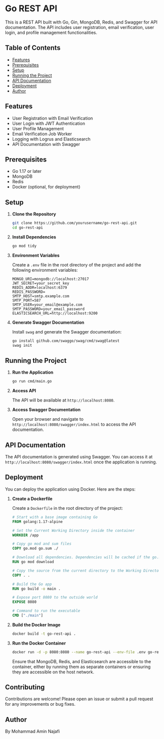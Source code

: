 # Go REST API

This is a REST API built with Go, Gin, MongoDB, Redis, and Swagger for API documentation. The API includes user registration, email verification, user login, and profile management functionalities.

## Table of Contents

- [Features](#features)
- [Prerequisites](#prerequisites)
- [Setup](#setup)
- [Running the Project](#running-the-project)
- [API Documentation](#api-documentation)
- [Deployment](#deployment)
- [Author](#author)

## Features

- User Registration with Email Verification
- User Login with JWT Authentication
- User Profile Management
- Email Verification Job Worker
- Logging with Logrus and Elasticsearch
- API Documentation with Swagger

## Prerequisites

- Go 1.17 or later
- MongoDB
- Redis
- Docker (optional, for deployment)

## Setup

1. **Clone the Repository**

    ```sh
    git clone https://github.com/yourusername/go-rest-api.git
    cd go-rest-api
    ```

2. **Install Dependencies**

    ```sh
    go mod tidy
    ```

3. **Environment Variables**

    Create a `.env` file in the root directory of the project and add the following environment variables:

    ```env
    MONGO_URI=mongodb://localhost:27017
    JWT_SECRET=your_secret_key
    REDIS_ADDR=localhost:6379
    REDIS_PASSWORD=
    SMTP_HOST=smtp.example.com
    SMTP_PORT=587
    SMTP_USER=your_email@example.com
    SMTP_PASSWORD=your_email_password
    ELASTICSEARCH_URL=http://localhost:9200
    ```

4. **Generate Swagger Documentation**

    Install `swag` and generate the Swagger documentation:

    ```sh
    go install github.com/swaggo/swag/cmd/swag@latest
    swag init
    ```

## Running the Project

1. **Run the Application**

    ```sh
    go run cmd/main.go
    ```

2. **Access API**

    The API will be available at `http://localhost:8080`.

3. **Access Swagger Documentation**

    Open your browser and navigate to `http://localhost:8080/swagger/index.html` to access the API documentation.

## API Documentation

The API documentation is generated using Swagger. You can access it at `http://localhost:8080/swagger/index.html` once the application is running.

## Deployment

You can deploy the application using Docker. Here are the steps:

1. **Create a Dockerfile**

    Create a `Dockerfile` in the root directory of the project:

    ```dockerfile
    # Start with a base image containing Go
    FROM golang:1.17-alpine

    # Set the Current Working Directory inside the container
    WORKDIR /app

    # Copy go mod and sum files
    COPY go.mod go.sum ./

    # Download all dependencies. Dependencies will be cached if the go.mod and go.sum files are not changed
    RUN go mod download

    # Copy the source from the current directory to the Working Directory inside the container
    COPY . .

    # Build the Go app
    RUN go build -o main .

    # Expose port 8080 to the outside world
    EXPOSE 8080

    # Command to run the executable
    CMD ["./main"]
    ```

2. **Build the Docker Image**

    ```sh
    docker build -t go-rest-api .
    ```

3. **Run the Docker Container**

    ```sh
    docker run -d -p 8080:8080 --name go-rest-api --env-file .env go-rest-api
    ```

    Ensure that MongoDB, Redis, and Elasticsearch are accessible to the container, either by running them as separate containers or ensuring they are accessible on the host network.

## Contributing

Contributions are welcome! Please open an issue or submit a pull request for any improvements or bug fixes.

## Author

By Mohammad Amin Najafi
